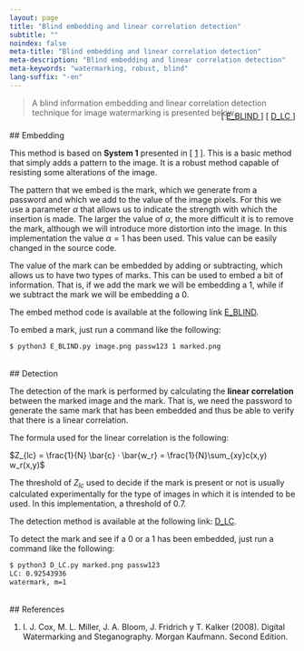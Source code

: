 ```yaml
---
layout: page
title: "Blind embedding and linear correlation detection"
subtitle: "" 
noindex: false
meta-title: "Blind embedding and linear correlation detection"
meta-description: "Blind embedding and linear correlation detection"
meta-keywords: "watermarking, robust, blind"
lang-suffix: "-en"
---
```


> A blind information embedding and linear correlation detection technique for 
> image watermarking is presented below.
<div style='text-align:right;margin-top:-25px'> 
    [ <a href='https://github.com/daniellerch/stegolab/tree/master/watermarking/E_BLIND.py'>
        E_BLIND
      </a> ]
    [ <a href='https://github.com/daniellerch/stegolab/tree/master/watermarking/D_LC.py'>
        D_LC
      </a> ]
</div>





<br>
## Embedding

This method is based on **System 1** presented in [ [1](#references) ]. 
This is a basic method that simply adds a pattern to the image. It is a robust 
method capable of resisting some alterations of the image.

The pattern that we embed is the mark, which we generate from a password and 
which we add to the value of the image pixels. For this we use a parameter 
$\alpha$ that allows us to indicate the strength with which the insertion is 
made. The larger the value of $\alpha$, the more difficult it is to remove 
the mark, although we will introduce more distortion into the image. 
In this implementation the value $\alpha=1$ has been used. This value can be 
easily changed in the source code.

The value of the mark can be embedded by adding or subtracting, which allows 
us to have two types of marks. This can be used to embed a bit of information. 
That is, if we add the mark we will be embedding a 1, while if we subtract the 
mark we will be embedding a 0.


The embed method code is available at the following link
<a href='https://github.com/daniellerch/stegolab/tree/master/watermarking/E_BLIND.py'>E_BLIND</a>.

To embed a mark, just run a command like the following:

```bash
$ python3 E_BLIND.py image.png passw123 1 marked.png
```


<br>
## Detection

The detection of the mark is performed by calculating the **linear correlation**
between the marked image and the mark. That is, we need the password to generate 
the same mark that has been embedded and thus be able to verify that there is a 
linear correlation.

The formula used for the linear correlation is the following:


$Z_{lc} = \frac{1}{N} \bar{c} · \bar{w_r} = \frac{1}{N}\sum_{xy}c(x,y) w_r(x,y)$


The threshold of $Z_{lc}$ used to decide if the mark is present or not is 
usually calculated experimentally for the type of images in which it is 
intended to be used. In this implementation, a threshold of $0.7$.

The detection method is available at the following link: 
<a href='https://github.com/daniellerch/stegolab/tree/master/watermarking/D_LC.py'>D_LC</a>.

To detect the mark and see if a 0 or a 1 has been embedded, just run a command 
like the following:

```bash
$ python3 D_LC.py marked.png passw123
LC: 0.92543936
watermark, m=1
```

<br>
## References


1. I. J. Cox, M. L. Miller, J. A. Bloom, J. Fridrich y T. Kalker (2008). 
   Digital Watermarking and Steganography. Morgan Kaufmann. Second Edition.


